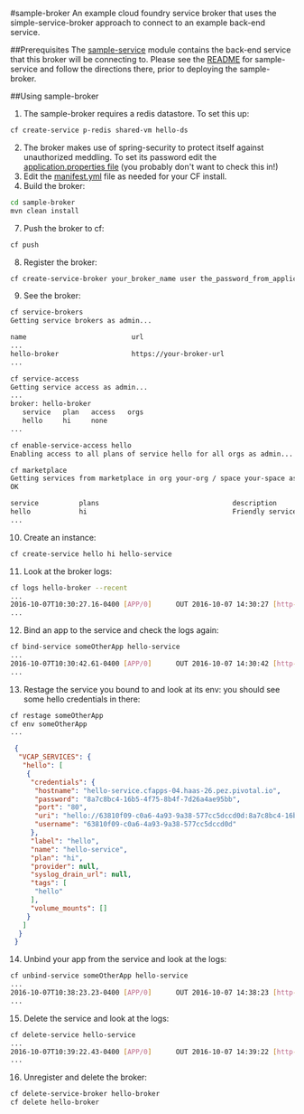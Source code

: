 #sample-broker
An example cloud foundry service broker that uses the simple-service-broker approach to connect to an example back-end service.

##Prerequisites
The [sample-service](https://github.com/cf-platform-eng/simple-service-broker/tree/master/sample-service) module contains the back-end service that this broker will be connecting to. Please see the [README](https://github.com/cf-platform-eng/simple-service-broker/blob/master/sample-broker/README.md) for sample-service and follow the directions there, prior to deploying the sample-broker.
  
##Using sample-broker
1. The sample-broker requires a redis datastore. To set this up:
  
  ```bash
  cf create-service p-redis shared-vm hello-ds
  ```
2. The broker makes use of spring-security to protect itself against unauthorized meddling. To set its password edit the [application.properties file](https://github.com/cf-platform-eng/simple-service-broker/blob/master/sample-broker/src/main/resources/application.properties) (you probably don't want to check this in!)
1. Edit the [manifest.yml](https://github.com/cf-platform-eng/simple-service-broker/blob/master/sample-broker/manifest.yml) file as needed for your CF install.
1. Build the broker:
  
  ```bash
  cd sample-broker
  mvn clean install
  ```
7. Push the broker to cf:
  
  ```bash
  cf push
  ```
8. Register the broker:
  
  ```bash
  cf create-service-broker your_broker_name user the_password_from_application_properties https://uri.of.your.broker.app
  ```
9. See the broker:
  
  ```bash
  cf service-brokers
  Getting service brokers as admin...
  
  name                          url
  ...
  hello-broker                  https://your-broker-url
  ...
  
  cf service-access
  Getting service access as admin...
  ...
  broker: hello-broker
     service   plan   access   orgs
     hello     hi     none
  ...
  
  cf enable-service-access hello
  Enabling access to all plans of service hello for all orgs as admin...

  cf marketplace
  Getting services from marketplace in org your-org / space your-space as you...
  OK
  
  service          plans                                 description
  hello            hi                                    Friendly service that greets you
  ...
  ```
10. Create an instance:
  
  ```bash
  cf create-service hello hi hello-service
  ```
11. Look at the broker logs:
  
  ```bash
  cf logs hello-broker --recent
  ...
  2016-10-07T10:30:27.16-0400 [APP/0]      OUT 2016-10-07 14:30:27 [http-nio-8080-exec-7] INFO  i.p.c.s.service.InstanceService - creating service instance: 727b9a....
  ...
  ```
12. Bind an app to the service and check the logs again:
  
  ```bash
  cf bind-service someOtherApp hello-service
  ...
  2016-10-07T10:30:42.61-0400 [APP/0]      OUT 2016-10-07 14:30:42 [http-nio-8080-exec-8] INFO  i.p.c.s.service.BindingService - creating binding for service instance: 727b9a....
  ...
  ```
13. Restage the service you bound to and look at its env: you should see some hello credentials in there:
  
  ```bash
  cf restage someOtherApp
  cf env someOtherApp
  ...
  ```
  ```json
   {
    "VCAP_SERVICES": {
     "hello": [
      {
       "credentials": {
        "hostname": "hello-service.cfapps-04.haas-26.pez.pivotal.io",
        "password": "8a7c8bc4-16b5-4f75-8b4f-7d26a4ae95bb",
        "port": "80",
        "uri": "hello://63810f09-c0a6-4a93-9a38-577cc5dccd0d:8a7c8bc4-16b5-4f75-8b4f-7d26a4ae95bb@hello-service.cfapps-04.haas-26.pez.pivotal.io:80",
        "username": "63810f09-c0a6-4a93-9a38-577cc5dccd0d"
       },
       "label": "hello",
       "name": "hello-service",
       "plan": "hi",
       "provider": null,
       "syslog_drain_url": null,
       "tags": [
        "hello"
       ],
       "volume_mounts": []
      }
     ]
    }
   }
  ```
14. Unbind your app from the service and look at the logs:
  
  ```bash
  cf unbind-service someOtherApp hello-service
  ...
  2016-10-07T10:38:23.23-0400 [APP/0]      OUT 2016-10-07 14:38:23 [http-nio-8080-exec-5] INFO  i.p.cf.servicebroker.HelloBroker - deprovisioning user: 63810f0...
  ...
  ```
15. Delete the service and look at the logs:
  
  ```bash
  cf delete-service hello-service
  ...
  2016-10-07T10:39:22.43-0400 [APP/0]      OUT 2016-10-07 14:39:22 [http-nio-8080-exec-7] INFO  i.p.c.s.service.InstanceService - starting service instance delete: 727b9a...
  ...
  ```
16. Unregister and delete the broker:
  
  ```bash
  cf delete-service-broker hello-broker
  cf delete hello-broker
  ```